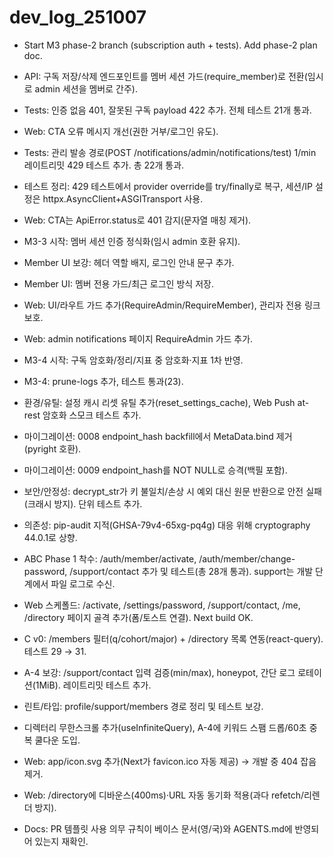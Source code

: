 # dev_log_251007

- Start M3 phase-2 branch (subscription auth + tests). Add phase-2 plan doc.
- API: 구독 저장/삭제 엔드포인트를 멤버 세션 가드(require_member)로 전환(임시로 admin 세션을 멤버로 간주).
- Tests: 인증 없음 401, 잘못된 구독 payload 422 추가. 전체 테스트 21개 통과.
- Web: CTA 오류 메시지 개선(권한 거부/로그인 유도).
- Tests: 관리 발송 경로(POST /notifications/admin/notifications/test) 1/min 레이트리밋 429 테스트 추가. 총 22개 통과.
 - 테스트 정리: 429 테스트에서 provider override를 try/finally로 복구, 세션/IP 설정은 httpx.AsyncClient+ASGITransport 사용.
 - Web: CTA는 ApiError.status로 401 감지(문자열 매칭 제거).

- M3-3 시작: 멤버 세션 인증 정식화(임시 admin 호환 유지).
- Member UI 보강: 헤더 역할 배지, 로그인 안내 문구 추가.
- Member UI: 멤버 전용 가드/최근 로그인 방식 저장.
- Web: UI/라우트 가드 추가(RequireAdmin/RequireMember), 관리자 전용 링크 보호.
- Web: admin notifications 페이지 RequireAdmin 가드 추가.
- M3-4 시작: 구독 암호화/정리/지표 중 암호화·지표 1차 반영.
- M3-4: prune-logs 추가, 테스트 통과(23).
- 환경/유틸: 설정 캐시 리셋 유틸 추가(reset_settings_cache), Web Push at-rest 암호화 스모크 테스트 추가.
- 마이그레이션: 0008 endpoint_hash backfill에서 MetaData.bind 제거(pyright 호환).
- 마이그레이션: 0009 endpoint_hash를 NOT NULL로 승격(백필 포함).
- 보안/안정성: decrypt_str가 키 불일치/손상 시 예외 대신 원문 반환으로 안전 실패(크래시 방지). 단위 테스트 추가.
- 의존성: pip-audit 지적(GHSA-79v4-65xg-pq4g) 대응 위해 cryptography 44.0.1로 상향.
- ABC Phase 1 착수: /auth/member/activate, /auth/member/change-password, /support/contact 추가 및 테스트(총 28개 통과). support는 개발 단계에서 파일 로그로 수신.
- Web 스케폴드: /activate, /settings/password, /support/contact, /me, /directory 페이지 골격 추가(폼/토스트 연결). Next build OK.
 - C v0: /members 필터(q/cohort/major) + /directory 목록 연동(react-query). 테스트 29 → 31.
- A-4 보강: /support/contact 입력 검증(min/max), honeypot, 간단 로그 로테이션(1MiB). 레이트리밋 테스트 추가.
- 린트/타입: profile/support/members 경로 정리 및 테스트 보강.
 - 디렉터리 무한스크롤 추가(useInfiniteQuery), A-4에 키워드 스팸 드롭/60초 중복 쿨다운 도입.

- Web: app/icon.svg 추가(Next가 favicon.ico 자동 제공) → 개발 중 404 잡음 제거.
- Web: /directory에 디바운스(400ms)·URL 자동 동기화 적용(과다 refetch/리렌더 방지).
- Docs: PR 템플릿 사용 의무 규칙이 베이스 문서(영/국)와 AGENTS.md에 반영되어 있는지 재확인.
